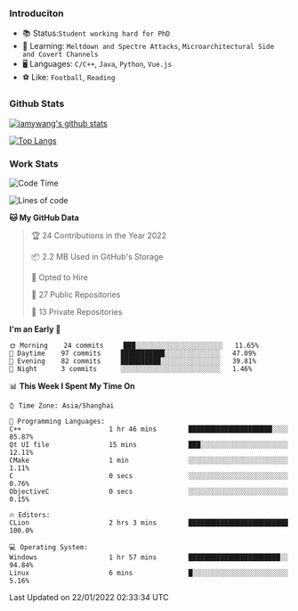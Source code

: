 ### Introduciton

- 📚 Status:`Student working hard for PhD`
- 🔎 Learning: `Meltdown and Spectre Attacks`, `Microarchitectural Side and Covert Channels`
- 🖥️ Languages: `C/C++`, `Java`, `Python`, `Vue.js`
- ⚽ Like: `Football`, `Reading`

### Github Stats

[![iamywang's github stats](https://github-readme-stats.vercel.app/api?username=iamywang&count_private=true&show_icons=true)]()

[![Top Langs](https://github-readme-stats.vercel.app/api/top-langs/?username=iamywang&layout=compact)]()

### Work Stats

<!--START_SECTION:waka-->
![Code Time](http://img.shields.io/badge/Code%20Time-78%20hrs%2044%20mins-blue)

![Lines of code](https://img.shields.io/badge/From%20Hello%20World%20I%27ve%20Written-536%20Thousand%20lines%20of%20code-blue)

**🐱 My GitHub Data** 

> 🏆 24 Contributions in the Year 2022
 > 
> 📦 2.2 MB Used in GitHub's Storage 
 > 
> 💼 Opted to Hire
 > 
> 📜 27 Public Repositories 
 > 
> 🔑 13 Private Repositories  
 > 
**I'm an Early 🐤** 

```text
🌞 Morning    24 commits     ███░░░░░░░░░░░░░░░░░░░░░░   11.65% 
🌆 Daytime    97 commits     ███████████░░░░░░░░░░░░░░   47.09% 
🌃 Evening    82 commits     ██████████░░░░░░░░░░░░░░░   39.81% 
🌙 Night      3 commits      ░░░░░░░░░░░░░░░░░░░░░░░░░   1.46%

```


📊 **This Week I Spent My Time On** 

```text
⌚︎ Time Zone: Asia/Shanghai

💬 Programming Languages: 
C++                      1 hr 46 mins        █████████████████████░░░░   85.87% 
Qt UI file               15 mins             ███░░░░░░░░░░░░░░░░░░░░░░   12.11% 
CMake                    1 min               ░░░░░░░░░░░░░░░░░░░░░░░░░   1.11% 
C                        0 secs              ░░░░░░░░░░░░░░░░░░░░░░░░░   0.76% 
ObjectiveC               0 secs              ░░░░░░░░░░░░░░░░░░░░░░░░░   0.15%

🔥 Editors: 
CLion                    2 hrs 3 mins        █████████████████████████   100.0%

💻 Operating System: 
Windows                  1 hr 57 mins        ███████████████████████░░   94.84% 
Linux                    6 mins              █░░░░░░░░░░░░░░░░░░░░░░░░   5.16%

```


 Last Updated on 22/01/2022 02:33:34 UTC
<!--END_SECTION:waka-->
